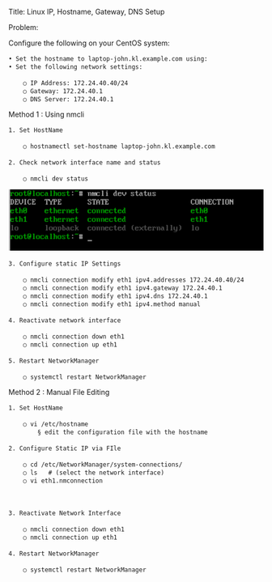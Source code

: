 Title: Linux IP, Hostname, Gateway, DNS Setup

Problem:

Configure the following on your CentOS system:

	• Set the hostname to laptop-john.kl.example.com using:
	• Set the following network settings:
	
		○ IP Address: 172.24.40.40/24
		○ Gateway: 172.24.40.1
		○ DNS Server: 172.24.40.1

Method 1 : Using nmcli

	1. Set HostName
	
		○ hostnamectl set-hostname laptop-john.kl.example.com

	2. Check network interface name and status

		○ nmcli dev status

![SSH Error](Image/nmcli_dev_status.PNG)

	3. Configure static IP Settings

		○ nmcli connection modify eth1 ipv4.addresses 172.24.40.40/24
		○ nmcli connection modify eth1 ipv4.gateway 172.24.40.1
		○ nmcli connection modify eth1 ipv4.dns 172.24.40.1
		○ nmcli connection modify eth1 ipv4.method manual
	
	4. Reactivate network interface
	
		○ nmcli connection down eth1
		○ nmcli connection up eth1

	5. Restart NetworkManager

		○ systemctl restart NetworkManager

Method 2 : Manual File Editing

	1. Set HostName

		○ vi /etc/hostname
			§ edit the configuration file with the hostname
	
	2. Configure Static IP via FIle

		○ cd /etc/NetworkManager/system-connections/
		○ ls   # (select the network interface)
		○ vi eth1.nmconnection
	
	

	3. Reactivate Network Interface

		○ nmcli connection down eth1
		○ nmcli connection up eth1

	4. Restart NetworkManager

		○ systemctl restart NetworkManager
